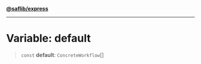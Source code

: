 [**@saflib/express**](../../index.md)

***

# Variable: default

> `const` **default**: `ConcreteWorkflow`[]
